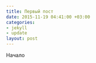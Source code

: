 ```yaml
---
title: Первый пост
date: 2015-11-19 04:41:00 +03:00
categories:
- jekyll
- update
layout: post
---
```


Начало

